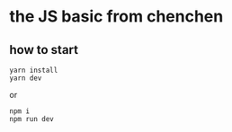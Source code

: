 # the JS basic from chenchen

## how to start

```shell
yarn install
yarn dev
```

or

```shell
npm i
npm run dev
```
